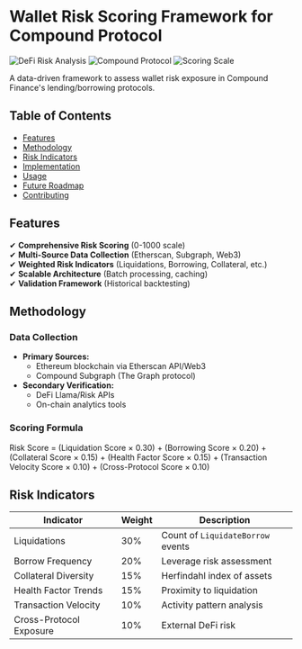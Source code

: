 # Wallet Risk Scoring Framework for Compound Protocol

![DeFi Risk Analysis](https://img.shields.io/badge/DeFi-Risk_Analysis-blue)
![Compound Protocol](https://img.shields.io/badge/Protocol-Compound_V2%2FV3-green)
![Scoring Scale](https://img.shields.io/badge/Scoring-0_to_1000-orange)

A data-driven framework to assess wallet risk exposure in Compound Finance's lending/borrowing protocols.

## Table of Contents
- [Features](#features)
- [Methodology](#methodology)
- [Risk Indicators](#risk-indicators)
- [Implementation](#implementation)
- [Usage](#usage)
- [Future Roadmap](#future-roadmap)
- [Contributing](#contributing)

## Features
✔ **Comprehensive Risk Scoring** (0-1000 scale)  
✔ **Multi-Source Data Collection** (Etherscan, Subgraph, Web3)  
✔ **Weighted Risk Indicators** (Liquidations, Borrowing, Collateral, etc.)  
✔ **Scalable Architecture** (Batch processing, caching)  
✔ **Validation Framework** (Historical backtesting)  

## Methodology
### Data Collection
- **Primary Sources:**
  - Ethereum blockchain via Etherscan API/Web3
  - Compound Subgraph (The Graph protocol)
- **Secondary Verification:**
  - DeFi Llama/Risk APIs
  - On-chain analytics tools

### Scoring Formula
Risk Score =
(Liquidation Score × 0.30) +
(Borrowing Score × 0.20) +
(Collateral Score × 0.15) +
(Health Factor Score × 0.15) +
(Transaction Velocity Score × 0.10) +
(Cross-Protocol Score × 0.10)

## Risk Indicators
| Indicator               | Weight | Description                          |
|-------------------------|--------|--------------------------------------|
| Liquidations            | 30%    | Count of `LiquidateBorrow` events    |
| Borrow Frequency        | 20%    | Leverage risk assessment             |
| Collateral Diversity    | 15%    | Herfindahl index of assets           |
| Health Factor Trends    | 15%    | Proximity to liquidation             |
| Transaction Velocity    | 10%    | Activity pattern analysis            |
| Cross-Protocol Exposure | 10%    | External DeFi risk                   |


